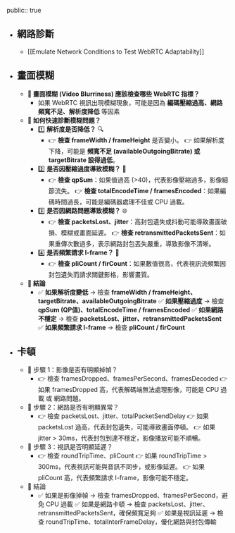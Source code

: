public:: true

- ## 網路診斷
	- [[Emulate Network Conditions to Test WebRTC Adaptability]]
- ## 畫面模糊
	- **📌 畫面模糊 (Video Blurriness) 應該檢查哪些 WebRTC 指標？**
		- 如果 WebRTC 視訊出現模糊現象，可能是因為 **編碼壓縮過高、網路頻寬不足、解析度降低** 等因素
	- **📌 如何快速診斷模糊問題？**
		- 1️⃣ **解析度是否降低？** 🔍
			- 👉 **檢查 frameWidth / frameHeight** 是否變小。
			  👉 如果解析度下降，可能是 **頻寬不足 (availableOutgoingBitrate) 或 targetBitrate 設得過低**。
		- 2️⃣ **是否因壓縮過度導致模糊？** 🎥
			- 👉 **檢查 qpSum**：如果值過高 (>40)，代表影像壓縮過多，影像細節流失。
			  👉 **檢查 totalEncodeTime / framesEncoded**：如果編碼時間過長，可能是編碼器處理不佳或 CPU 過載。
		- 3️⃣ **是否因網路問題導致模糊？** 🌐
			- 👉 **檢查 packetsLost、jitter**：高封包遺失或抖動可能導致畫面破損、模糊或畫面延遲。
			  👉 **檢查 retransmittedPacketsSent**：如果重傳次數過多，表示網路封包丟失嚴重，導致影像不清晰。
		- 4️⃣ **是否頻繁請求 I-frame？** 🔄
			- 👉 **檢查 pliCount / firCount**：如果數值很高，代表視訊流頻繁因封包遺失而請求關鍵影格，影響畫質。
	- **🎯 結論**
		- ✅ **如果解析度變低** → 檢查 **frameWidth / frameHeight、targetBitrate、availableOutgoingBitrate**
		  ✅ **如果壓縮過度** → 檢查 **qpSum (QP值)、totalEncodeTime / framesEncoded**
		  ✅ **如果網路不穩定** → 檢查 **packetsLost、jitter、retransmittedPacketsSent**
		  ✅ **如果頻繁請求 I-frame** → 檢查 **pliCount / firCount**
- ## 卡頓
	- 📌 步驟 1：影像是否有明顯掉幀？
		- 👉 檢查 framesDropped、framesPerSecond、framesDecoded
		  👉 如果 framesDropped 高，代表解碼端無法處理影像，可能是 CPU 過載 或 網路問題。
	- 📌 步驟 2：網路是否有明顯異常？
		- 👉 檢查 packetsLost、jitter、totalPacketSendDelay
		  👉 如果 packetsLost 過高，代表封包遺失，可能導致畫面停頓。
		  👉 如果 jitter > 30ms，代表封包到達不穩定，影像播放可能不順暢。
	- 📌 步驟 3：視訊是否明顯延遲？
		- 👉 檢查 roundTripTime、pliCount
		  👉 如果 roundTripTime > 300ms，代表視訊可能與音訊不同步，或影像延遲。
		  👉 如果 pliCount 高，代表頻繁請求 I-frame，影像可能不穩定。
	- 🎯 結論
		- ✅ 如果是影像掉幀 → 檢查 framesDropped、framesPerSecond，避免 CPU 過載
		  ✅ 如果是網路卡頓 → 檢查 packetsLost、jitter、retransmittedPacketsSent，確保頻寬足夠
		  ✅ 如果是視訊延遲 → 檢查 roundTripTime、totalInterFrameDelay，優化網路與封包傳輸